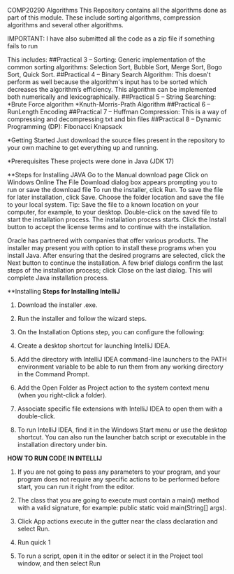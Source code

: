 COMP20290 Algorithms
This Repository contains all the algorithms done as part of this module. These include sorting algorithms, compression algorithms and several other algorithms.

IMPORTANT: I have also submitted all the code as a zip file if something fails to run


This includes:
##Practical 3 – Sorting: Generic implementation of the common sorting algorithms: Selection Sort, Bubble Sort, Merge Sort, Bogo Sort, Quick Sort.
##Practical 4 – Binary Search Algorithm: This doesn't perform as well because the algorithm's input has to be sorted which decreases the algorithm’s efficiency. This algorithm can be implemented both numerically and lexicographically.
##Practical 5 – String Searching: *Brute Force algorithm
                                  *Knuth-Morris-Prath Algorithm
##Practical 6 – RunLength Encoding
##Practical 7 – Huffman Compression: This is a way of  compressing and decompressing txt and bin files
##Practical 8 – Dynamic Programming (DP): Fibonacci
                                          Knapsack


*Getting Started
Just download the source files present in the repository to your own machine to get everything up and running.

*Prerequisites
These projects were done in Java (JDK 17)

**Steps for Installing JAVA
Go to the Manual download page
Click on Windows Online
The File Download dialog box appears prompting you to run or save the download file
To run the installer, click Run.
To save the file for later installation, click Save.
Choose the folder location and save the file to your local system.
Tip: Save the file to a known location on your computer, for example, to your desktop.
Double-click on the saved file to start the installation process.
The installation process starts. Click the Install button to accept the license terms and to continue with the installation.

Oracle has partnered with companies that offer various products. The installer may present you with option to install these programs when you install Java. After ensuring that the desired programs are selected, click the Next button to continue the installation.
A few brief dialogs confirm the last steps of the installation process; click Close on the last dialog. This will complete Java installation process.

**Installing
**Steps for Installing IntelliJ**
1. Download the installer .exe.

2. Run the installer and follow the wizard steps.

3. On the Installation Options step, you can configure the following:

4. Create a desktop shortcut for launching IntelliJ IDEA.

5. Add the directory with IntelliJ IDEA command-line launchers to the PATH environment variable to be able to run them from any working directory in the Command Prompt.

6. Add the Open Folder as Project action to the system context menu (when you right-click a folder).

7. Associate specific file extensions with IntelliJ IDEA to open them with a double-click.

8. To run IntelliJ IDEA, find it in the Windows Start menu or use the desktop shortcut. You can also run the launcher batch script or executable in the installation directory under bin.

**HOW TO RUN CODE IN INTELLIJ**
1. If you are not going to pass any parameters to your program, and your program does not require any specific actions to be performed before start, you can run it right from the editor.

2. The class that you are going to execute must contain a main() method with a valid signature, for example: public static void main(String[] args).

3. Click App actions execute in the gutter near the class declaration and select Run.

4. Run quick 1
5. To run a script, open it in the editor or select it in the Project tool window, and then select Run <script file name> from the context menu.

6. IntelliJ IDEA creates a temporary run/debug configuration of the type Node.js.

**How to run tests in INTELLIJ**
1. If your tests don't require any specific actions before start and you don't want to configure additional options, such as code coverage, you can run them by using the following options:

2. Place the caret at the test class to run all tests in that class, or at the test method, and press Ctrl+Shift+F10. Alternatively, click the gutter icon next to the test class or test method.

3. The gutter icon changes depending on the state of your test:

4. The the Run button gutter icon marks new tests.

5. The the Run test icon gutter icon marks successful tests.

6. The the Rerun the Run button gutter icon marks failed tests.

7. Running a test using the gutter icon
8. To run all tests in a folder, select this folder in the Project tool window and press Ctrl+Shift+F10 or select Run Tests in 'folder' from the context menu .

Built With
JAVA - The programming language used

**Authors
Muhammad Asad Raza - Initial work - Student

**License
This project is licensed under the MIT License - see the LICENSE.md file for details

**Acknowledgments
Code provided through brightspace was used

  
